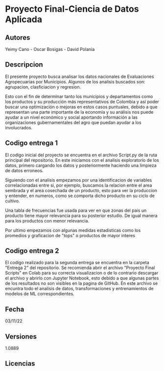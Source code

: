 # Proyecto Final-Ciencia de Datos Aplicada

## Autores
Yeimy Cano - 
Oscar Bosigas -
David Polania

## Descripcion

El presente proyecto busca analisar los datos nacionales de Evaluaciones Agropecuarias por Municipios.
Algunos de los analisis buscados son: agrupacion, clasficiacion y regresion.

Esto con el fin de determinar tanto los municipios y departamentos como los productos y su producción más representativos de Colombia y así poder buscar una optimización o mejoras en estos casos puntuales, debido a que representan una parte importante de la economía y su análisis nos puede ayudar a un nivel económico y social aportando información a las organizaciones gubernamentales del agro que puedan ayudar a los involucrados. 

## Codigo entrega 1

El codigo inicial del proyecto se encuentra en el archivo Script.py de la ruta principal del repositorio.
En este iniciamos con el analisis exploratorio de los datos, primero cargando los datos y posteriormente haciendo una limpieza de datos erroneos.

Siguiendo con el analisis empezamos por una identificacion de variables correlacionadas entre si, por ejemplo, buscamos la relacion entre el area sembrada y el area cosechada de un producto, esto para ver la produccion y entender, en numeros, como se comporta dicho producto en su ciclo de cultivo.

Una tabla de frecuencias fue usada para ver en que zonas del pais un producto tiene mayor relevancia para su posterior estudio.
De igual manera para los productos con menor relevancia.

Por ultimo empezamos con algunas medidas estadisticas como los promedios y graficacion de "tops" o productos de mayor interes


## Codigo entrega 2

El codigo realizado para la segunda entrega se encuentra en la carpeta "Entrega 2" del repositorio. Se recomienda abrir el archivo "Proyecto Final Scripts" en Colab para su correcta visualizacion o de lo contrario descargar el archivo y abrirlo con Jupyter Notebook, esto debido a que algunas partes de los resultados no son visibles en la pagina de GitHub. En este archivo se encuntra todo el analisis de datos, transformaciones y entrenamientos de modelos de ML correspondientes.

## Fecha
03/11/22

## Versiones

1.0889


## Licencias
